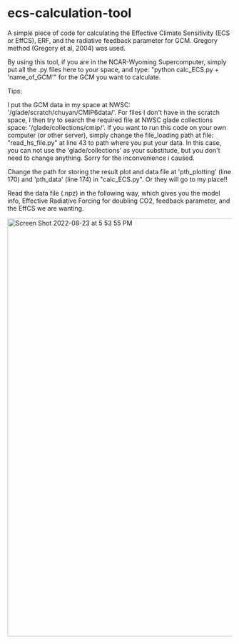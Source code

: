 # ecs-calculation-tool
A simple piece of code for calculating the Effective Climate Sensitivity (ECS or EffCS), ERF, and the radiative feedback parameter for GCM. Gregory method (Gregory et al, 2004) was used.

By using this tool, if you are in the NCAR-Wyoming Supercomputer, simply put all the .py files here to your space, and type: "python calc_ECS.py + 'name_of_GCM'" for the GCM you want to calculate.

Tips:

I put the GCM data in my space at NWSC: '/glade/scratch/chuyan/CMIP6data/'. For files I don't have in the scratch space, I then try to search the required file at NWSC glade collections space: '/glade/collections/cmip/'.
If you want to run this code on your own computer (or other server), simply change the file_loading path at file: "read_hs_file.py" at line 43 to path where you put your data. In this case, you can not use the 'glade/collections' as your substitude, but you don't need to change anything. Sorry for the inconvenience i caused.

Change the path for storing the result plot and data file at 'pth_plotting' (line 170) and 'pth_data' (line 174) in "calc_ECS.py". Or they will go to my place!!

Read the data file (.npz) in the following way, which gives you the model info, Effective Radiative Forcing for doubling CO2, feedback parameter, and the EffCS we are wanting.

<img width="937" alt="Screen Shot 2022-08-23 at 5 53 55 PM" src="https://user-images.githubusercontent.com/81000501/186295476-e7f22b55-d169-42d6-a43e-7eb33dc3a623.png">
